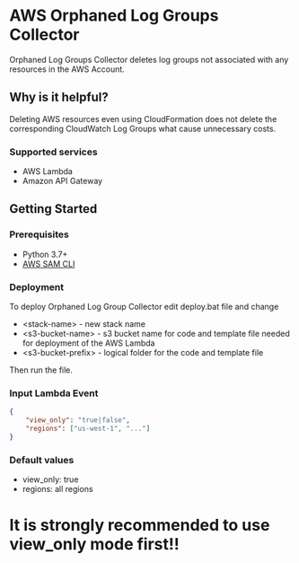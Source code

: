 # AWS Orphaned Log Groups Collector
Orphaned Log Groups Collector deletes log groups not associated with any resources in the AWS Account.

## Why is it helpful?
Deleting AWS resources even using CloudFormation does not delete the corresponding CloudWatch Log Groups what cause unnecessary costs.

### Supported services
- AWS Lambda
- Amazon API Gateway

## Getting Started
### Prerequisites
- Python 3.7+
- [AWS SAM CLI](https://docs.aws.amazon.com/serverless-application-model/latest/developerguide/serverless-sam-cli-install.html)

### Deployment
To deploy Orphaned Log Group Collector edit deploy.bat file and change
- \<stack-name> - new stack name 
- \<s3-bucket-name> - s3 bucket name for code and template file needed for deployment of the AWS Lambda
- \<s3-bucket-prefix> - logical folder for the code and template file

Then run the file.

### Input Lambda Event
```json
{
    "view_only": "true|false",   
    "regions": ["us-west-1", "..."]
}
```
### Default values
- view_only: true
- regions: all regions

# **It is strongly recommended to use view_only mode first!!**